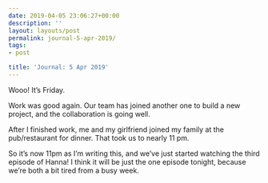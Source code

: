 ```yaml
---
date: 2019-04-05 23:06:27+00:00
description: ''
layout: layouts/post
permalink: journal-5-apr-2019/
tags:
- post

title: 'Journal: 5 Apr 2019'
---
```


<p>Wooo! It’s Friday.</p>
<p>Work was good again. Our team has joined another one to build a new project, and the collaboration is going well.</p>
<p>After I finished work, me and my girlfriend joined my family at the pub/restaurant for dinner. That took us to nearly 11 pm.</p>
<p>So it’s now 11pm as I’m writing this, and we’ve just started watching the third episode of Hanna! I think it will be just the one episode tonight, because we’re both a bit tired from a busy week.</p>
